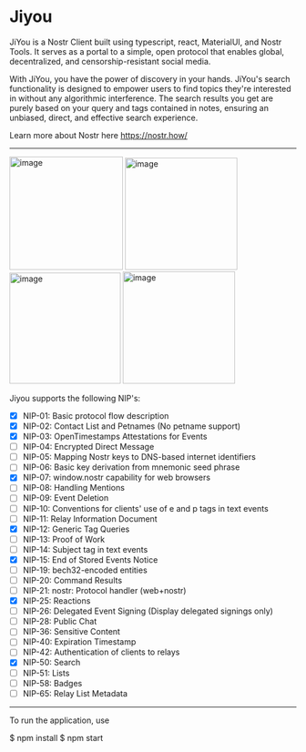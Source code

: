# Jiyou

JiYou is a Nostr Client built using typescript, react, MaterialUI, and Nostr Tools. It serves as a portal to a simple, open protocol that enables global, decentralized, and censorship-resistant social media.

With JiYou, you have the power of discovery in your hands. JiYou's search functionality is designed to empower users to find topics they're interested in without any algorithmic interference. The search results you get are purely based on your query and tags contained in notes, ensuring an unbiased, direct, and effective search experience.


Learn more about Nostr here https://nostr.how/

---

<p float="left">
  <img width="199" alt="image" src="https://user-images.githubusercontent.com/91898542/229324010-e2e74431-e208-4072-bda9-c39c3585a5cc.png">
  <img width="197" alt="image" src="https://user-images.githubusercontent.com/91898542/229324019-0bc85942-37ca-4182-95fe-be664ff60710.png">
  <img width="195" alt="image" src="https://user-images.githubusercontent.com/91898542/229324036-c95470b5-9292-4454-b785-7085c9e87e33.png">
  <img width="197" alt="image" src="https://user-images.githubusercontent.com/91898542/229324052-bda99909-664d-47fd-89cf-1b7cf0f4465d.png">
</p>

Jiyou supports the following NIP's:

  - [x] NIP-01: Basic protocol flow description
  - [X] NIP-02: Contact List and Petnames (No petname support)
  - [X] NIP-03: OpenTimestamps Attestations for Events
  - [ ] NIP-04: Encrypted Direct Message
  - [ ] NIP-05: Mapping Nostr keys to DNS-based internet identifiers
  - [ ] NIP-06: Basic key derivation from mnemonic seed phrase
  - [X] NIP-07: window.nostr capability for web browsers
  - [ ] NIP-08: Handling Mentions
  - [ ] NIP-09: Event Deletion
  - [ ] NIP-10: Conventions for clients' use of e and p tags in text events
  - [ ] NIP-11: Relay Information Document
  - [X] NIP-12: Generic Tag Queries
  - [ ] NIP-13: Proof of Work
  - [ ] NIP-14: Subject tag in text events
  - [X] NIP-15: End of Stored Events Notice
  - [ ] NIP-19: bech32-encoded entities
  - [ ] NIP-20: Command Results
  - [ ] NIP-21: nostr: Protocol handler (web+nostr)
  - [X] NIP-25: Reactions
  - [ ] NIP-26: Delegated Event Signing (Display delegated signings only)
  - [ ] NIP-28: Public Chat
  - [ ] NIP-36: Sensitive Content
  - [ ] NIP-40: Expiration Timestamp
  - [ ] NIP-42: Authentication of clients to relays
  - [X] NIP-50: Search
  - [ ] NIP-51: Lists
  - [ ] NIP-58: Badges
  - [ ] NIP-65: Relay List Metadata
  
---
To run the application, use

$ npm install
$ npm start
